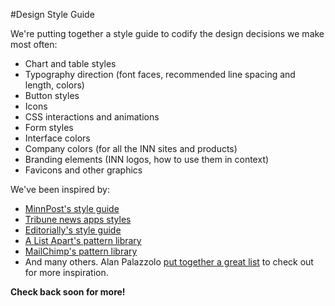 #Design Style Guide

We're putting together a style guide to codify the design decisions we make most often:

- Chart and table styles
- Typography direction (font faces, recommended line spacing and length, colors)
- Button styles
- Icons
- CSS interactions and animations
- Form styles
- Interface colors
- Company colors (for all the INN sites and products)
- Branding elements (INN logos, how to use them in context)
- Favicons and other graphics

We've been inspired by:

- [MinnPost's style guide](http://code.minnpost.com/minnpost-styles/)
- [Tribune news apps styles](http://newsapps.github.io/bootstrap/styleguide/)
- [Editorially's style guide](http://editorially.github.io/styleguide/)
- [A List Apart's pattern library](http://patterns.alistapart.com/)
- [MailChimp's pattern library](http://ux.mailchimp.com/patterns/)
- And many others. Alan Palazzolo [put together a great list](https://github.com/zzolo/srccon-style-guide-discussion) to check out for more inspiration.

**Check back soon for more!**